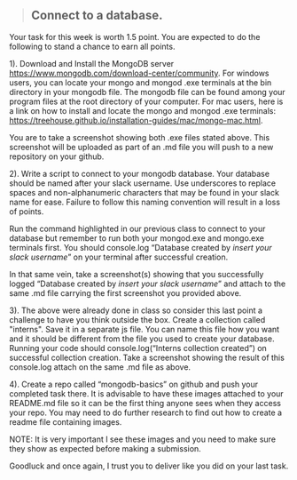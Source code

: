 > ## Connect to a database.

Your task for this week is worth 1.5 point. You are expected to do the following to stand a chance to earn all points. 

1). Download and Install the MongoDB server https://www.mongodb.com/download-center/community. For windows users, you can locate your mongo and mongod .exe terminals at the bin directory in your mongodb file. The mongodb file can be found among your program files at the root directory of your computer. For mac users, here is a link on how to install and locate the mongo and mongod .exe terminals: https://treehouse.github.io/installation-guides/mac/mongo-mac.html. 

You are to take a screenshot showing both .exe files stated above. This screenshot will be uploaded as part of an .md file you will push to a new repository on your github.

2). Write a script to connect to your mongodb database. Your database should be named after your slack username. Use underscores to replace spaces and non-alphanumeric characters that may be found in your slack name for ease. Failure to follow this naming convention will result in a loss of points. 

Run the command highlighted in our previous class to connect to your database but remember to run both your mongod.exe and mongo.exe terminals first. You should console.log “Database created by *insert your slack username*” on your terminal after successful creation. 

In that same vein, take a screenshot(s) showing that you successfully logged “Database created by *insert your slack username*” and attach to the same .md file carrying the first screenshot you provided above. 

3). The above were already done in class so consider this last point a challenge to have you think outside the box. Create a collection called "interns". Save it in a separate js file. You can name this file how you want and it should be different from the file you used to create your database. Running your code should console.log(“Interns collection created”) on successful collection creation. Take a screenshot showing the result of this console.log attach on the same .md file as above. 

4). Create a repo called “mongodb-basics” on github and push your completed task there. It is advisable to have these images attached to your README.md file so it can be the first thing anyone sees when they access your repo. You may need to do further research to find out how to create a readme file containing images. 

NOTE: It is very important I see these images and you need to make sure they show as expected before making a submission. 

Goodluck and once again, I trust you to deliver like you did on your last task.